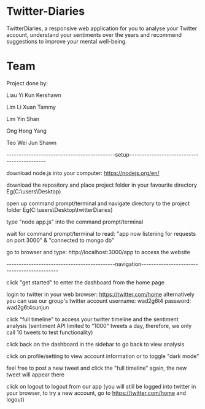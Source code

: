 # Twitter-Diaries
TwitterDiaries, a responsive web application for you to analyse your Twitter account, understand your sentiments over the years and recommend suggestions to improve your mental well-being.

# Team
Project done by:

Liau Yi Kun Kershawn

Lim Li Xuan Tammy

Lim Yin Shan

Ong Hong Yang

Teo Wei Jun Shawn


--------------------------------------------setup--------------------------------------------

download node.js into your computer: https://nodejs.org/en/

download the repository and place project folder in your favourite directory Eg(C:\users\Desktop)

open up command prompt/terminal and navigate directory to the project folder Eg(C:\users\Desktop\twitterDiaries)

type "node app.js" into the command prompt/terminal

wait for command prompt/terminal to read: "app now listening for requests on port 3000" & "connected to mongo db"

go to browser and type: http://localhost:3000/app to access the website

--------------------------------------------navigation--------------------------------------------

click "get started" to enter the dashboard from the home page

login to twitter in your web browser: https://twitter.com/home alternatively you can use our group's twitter account username: wad2g6t4 password: wad2g6t4sunjun

click "full timeline" to access your twitter timeline and the sentiment analysis (sentiment API limited to "1000" tweets a day, therefore, we only call 10 tweets to test functionality)

click back on the dashboard in the sidebar to go back to view analysis

click on profile/setting to view account information or to toggle "dark mode"

feel free to post a new tweet and click the "full timeline" again, the new tweet will appear there

click on logout to logout from our app (you will still be logged into twitter in your browser, to try a new account, go to https://twitter.com/home and logout)
